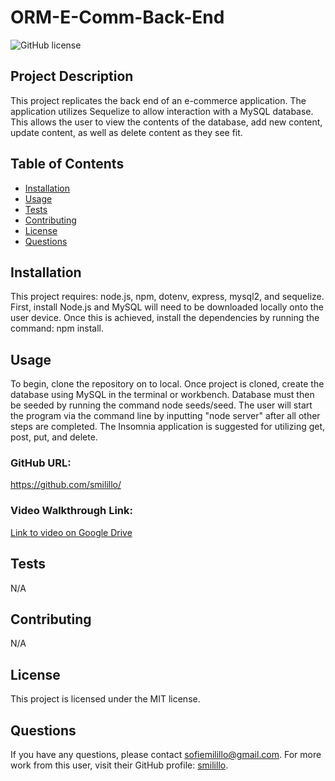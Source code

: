 # ORM-E-Comm-Back-End

![GitHub license](https://img.shields.io/badge/license-MIT-blue.svg)

## Project Description 
This project replicates the back end of an e-commerce application. The application utilizes Sequelize to allow interaction with a MySQL database. This allows the user to view the contents of the database, add new content, update content, as well as delete content as they see fit. 
  
## Table of Contents
- [Installation](#installation)
- [Usage](#usage)
- [Tests](#tests)
- [Contributing](#contributing)
- [License](#license)
- [Questions](#questions)

## Installation
This project requires: node.js, npm, dotenv, express, mysql2, and sequelize. First, install Node.js and MySQL will need to be downloaded locally onto the user device. Once this is achieved, install the dependencies by running the command: npm install.

## Usage 
To begin, clone the repository on to local. Once project is cloned, create the database using MySQL in the terminal or workbench. Database must then be seeded by running the command node seeds/seed. The user will start the program via the command line by inputting "node server" after all other steps are completed. The Insomnia application is suggested for utilizing get, post, put, and delete.

### GitHub URL:
https://github.com/smilillo/

### Video Walkthrough Link:
[Link to video on Google Drive](https://drive.google.com/file/d/1LNeuaftoptc_ySLkxUrmUL3EcztFwPf7/view?usp=sharing)

## Tests
N/A

## Contributing
N/A 
  
## License
This project is licensed under the MIT license.
 
## Questions
If you have any questions, please contact sofiemilillo@gmail.com. For more work from this user, visit their GitHub profile: [smilillo](https://github.com/smilillo).